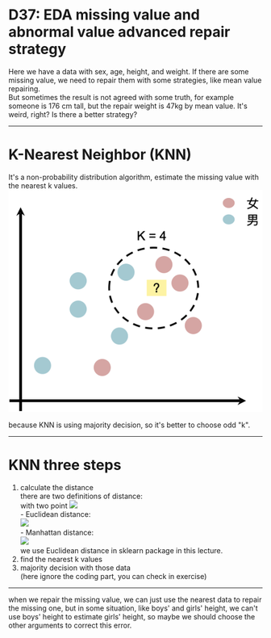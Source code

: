# D37: EDA missing value and abnormal value advanced repair strategy
Here we have a data with sex, age, height, and weight. If there are some missing value, we need to repair them with some strategies, like mean value repairing.<br>
But sometimes the result is not agreed with some truth, for example someone is 176 cm tall, but the repair weight is 47kg by mean value. It's weird, right? Is there a better strategy?<br>
* * *
# K-Nearest Neighbor (KNN)
It's a non-probability distribution algorithm, estimate the missing value with the nearest k values.<br>
![plot](Fig1.png)

because KNN is using majority decision, so it's better to choose odd "k".<br>
* * *
# KNN three steps
1. calculate the distance<br>
	there are two definitions of distance:<br>
		with two point <img src="http://latex.codecogs.com/svg.latex?A=(x_1,&space;...,&space;x_n)&space;and&space;B=(y_1,&space;...,&space;y_n)" /><br>
		- Euclidean distance:<br>
			<img src="http://latex.codecogs.com/svg.latex?D=\sqrt{\sum_{i=1}^n(x_i-y_i)}" /><br>
		- Manhattan distance:<br>
			<img src="http://latex.codecogs.com/svg.latex?D=\sum_{i=1}^n|x_i-y_i|" /><br>
	we use Euclidean distance in sklearn package in this lecture.<br>
2. find the nearest k values<br>
3. majority decision with those data<br>
(here ignore the coding part, you can check in exercise)<br>
* * *
when we repair the missing value, we can just use the nearest data to repair the missing one, but in some situation, like boys' and girls' height, we can't use boys' height to estimate girls' height, so maybe we should choose the other arguments to correct this error.











